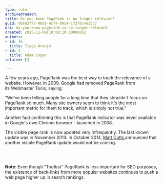 ```yaml
---
type: rule
archivedreason: 
title: Do you know PageRank is no longer relevant?
guid: d0683f77-9bd1-4cf4-99c4-17278c4e13c7
uri: do-you-know-pagerank-is-no-longer-relevant
created: 2015-11-09T18:08:10.0000000Z
authors:
- id: 16
  title: Tiago Araujo
- id: 1
  title: Adam Cogan
related: []

---
```



<p>A few years ago, PageRank was the best way to&#160;track the relevance of a website. However, in&#160;2009, Google&#160;had removed PageRank from its&#160;Webmaster Tools, saying&#58;<br></p><p class="ssw15-rteElement-Reference">&quot;We've been telling people for a long time that they shouldn't focus on PageRank so much. Many site owners seem to think it's the most important&#160;metric&#160;for them to track, which is simply not true.&quot;</p><p>Another fact confirming this is that&#160;PageRank indicator was never available in Google's own&#160;Chrome&#160;browser -&#160;launched in 2008.</p><p>The visible page rank is now&#160;updated very infrequently. The last known update was in November 2013. In October 2014, <a href="https&#58;//www.mattcutts.com/blog/" target="_blank">Matt Cutts  </a> announced that another visible PageRank update would not be coming. <br></p>
<br><excerpt class='endintro'></excerpt><br>
<p>​<strong>Note&#58;</strong>&#160;Even though &quot;Toolbar&quot; PageRank is less important for&#160;SEO&#160;purposes, the existence of back-links from more popular websites continues to push a web page&#160;higher up in search rankings.​<br></p>


